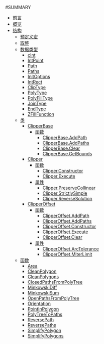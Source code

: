 #SUMMARY

- [前言](README.md)
- [概览](OVERVIEW.md)
- [结构]()
  - [预定义宏](./clipperlib/预定义宏.md)
  - [取整](./clipperlib/Rounding.md)
  - [数据类型]()
    - [cInt](./clipperlib/types/cInt.md)
	- [IntPoint](./clipperlib/types/IntPoint.md)
	- [Path](./clipperlib/types/Path.md)
	- [Paths](./clipperlib/types/Paths.md)
	- [InitOptions](./clipperlib/types/InitOptions.md)
	- [IntRect](./clipperlib/types/IntRect.md)
	- [ClipType](./clipperlib/types/ClipType.md)
	- [PolyType](./clipperlib/types/PolyType.md)
	- [PolyFillType](./clipperlib/types/PolyFillType.md)
	- [JoinType](./clipperlib/types/JoinType.md)
	- [EndType](./clipperlib/types/EndType.md)
	- [ZFillFunction](./clipperlib/types/ZFillFunction.md)
  - [类]()  
    - [ClipperBase](./clipperlib/classes/ClipperBase/ClipperBase.md)
	  - [函数]()
	    - [ClipperBase.AddPath](./clipperlib/classes/ClipperBase/ClipperBase.AddPath.md)
		- [ClipperBase.AddPaths](./clipperlib/classes/ClipperBase/ClipperBase.AddPaths.md)
		- [ClipperBase.Clear](./clipperlib/classes/ClipperBase/ClipperBase.Clear.md)
		- [ClipperBase.GetBounds](./clipperlib/classes/ClipperBase/ClipperBase.GetBounds.md)
    - [Clipper](./clipperlib/classes/Clipper/Clipper.md)
	  - [函数]()
	    - [Clipper.Constructor](./clipperlib/classes/Clipper/Clipper.Constructor.md)
		- [Clipper.Execute](./clipperlib/classes/Clipper/Clipper.Execute.md)
      - [属性]()	  
	    - [Clipper.PreserveCollinear](./clipperlib/classes/Clipper/Clipper.PreserveCollinear.md)
		- [Clipper.StrictlySimple](./clipperlib/classes/Clipper/Clipper.StrictlySimple.md)
		- [Clipper.ReverseSolution](./clipperlib/classes/Clipper/Clipper.ReverseSolution.md)
    - [ClipperOffset](./clipperlib/classes/ClipperOffset/ClipperOffset.md)
	  - [函数]()
	    - [ClipperOffset.AddPath](./clipperlib/classes/ClipperOffset/ClipperOffset.AddPath.md)
		- [ClipperOffset.AddPaths](./clipperlib/classes/ClipperOffset/ClipperOffset.AddPaths.md)
		- [ClipperOffset.Constructor](./clipperlib/classes/ClipperOffset/ClipperOffset.Constructor.md)
		- [ClipperOffset.Execute](./clipperlib/classes/ClipperOffset/ClipperOffset.Execute.md)
		- [ClipperOffset.Clear](./clipperlib/classes/ClipperOffset/ClipperOffset.Clear.md)
	  - [属性]()
        - [ClipperOffset.ArcTolerance](./clipperlib/classes/ClipperOffset/ClipperOffset.ArcTolerance.md)
        - [ClipperOffset.MiterLimit](./clipperlib/classes/ClipperOffset/ClipperOffset.MiterLimit.md)		
  - [函数]()
    - [Area](./clipperlib/functions/Area.md)
	- [CleanPolygon](./clipperlib/functions//CleanPolygon.md)
	- [CleanPolygons](./clipperlib/functions/CleanPolygons.md)
	- [ClosedPathsFromPolyTree](./clipperlib/functions/ClosedPathsFromPolyTree.md)
	- [MinkowskiDiff](./clipperlib/functions/MinkowskiDiff.md)
	- [MinkowskiSum](./clipperlib/functions/MinkowskiSum.md)
	- [OpenPathsFromPolyTree](./clipperlib/functions/OpenPathsFromPolyTree.md)
    - [Orientation](./clipperlib/functions/Orientation.md)
	- [PointInPolygon](./clipperlib/functions/PointInPolygon.md)
	- [PolyTreeToPaths](./clipperlib/functions/PolyTreeToPaths.md)
	- [ReversePath](./clipperlib/functions/ReversePath.md)
	- [ReversePaths](./clipperlib/functions/ReversePaths.md)
	- [SimplifyPolygon](./clipperlib/functions/SimplifyPolygon.md)
	- [SimplifyPolygons](./clipperlib/functions/SimplifyPolygons.md)
	
	